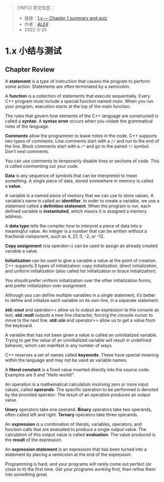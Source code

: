 > [!INFO] 原文信息：
> - 链接：[1.x — Chapter 1 summary and quiz](https://www.learncpp.com/cpp-tutorial/chapter-1-summary-and-quiz/)
> - 作者：[_ALEX_](https://www.learncpp.com/author/Alex/ "View all posts by Alex")  
> - 2022-3-25

# 1.x 小结与测试

## Chapter Review

A **statement** is a type of instruction that causes the program to perform some action. Statements are often terminated by a semicolon.

A **function** is a collection of statements that execute sequentially. Every C++ program must include a special function named _main_. When you run your program, execution starts at the top of the _main_ function.

The rules that govern how elements of the C++ language are constructed is called a **syntax**. A **syntax error** occurs when you violate the grammatical rules of the language.

**Comments** allow the programmer to leave notes in the code. C++ supports two types of comments. Line comments start with a `//` and run to the end of the line. Block comments start with a `/*` and go to the paired `*/` symbol. Don’t nest comments.

You can use comments to temporarily disable lines or sections of code. This is called commenting out your code.

**Data** is any sequence of symbols that can be interpreted to mean something. A single piece of data, stored somewhere in memory is called a **value**.

A variable is a named piece of memory that we can use to store values. A variable’s name is called an **identifier**. In order to create a variable, we use a statement called a **definition statement**. When the program is run, each defined variable is **instantiated**, which means it is assigned a memory address.

A **data type** tells the compiler how to interpret a piece of data into a meaningful value. An integer is a number that can be written without a fractional component, such as 4, 27, 0, -2, or -12.

**Copy assignment** (via operator=) can be used to assign an already created variable a value.

**Initialization** can be used to give a variable a value at the point of creation. C++ supports 3 types of initialization: copy initialization, direct initialization, and uniform initialization (also called list initialization or brace initialization).

You should prefer uniform initialization over the other initialization forms, and prefer initialization over assignment.

Although you can define multiple variables in a single statement, it’s better to define and initialize each variable on its own line, in a separate statement.

**std::cout** and operator<< allow us to output an expression to the console as text. **std::endl** outputs a new line character, forcing the console cursor to move to the next line. **std::cin** and operator>> allow us to get a value from the keyboard.

A variable that has not been given a value is called an uninitialized variable. Trying to get the value of an uninitialized variable will result in undefined behavior, which can manifest in any number of ways.

C++ reserves a set of names called **keywords**. These have special meaning within the language and may not be used as variable names.

A **literal constant** is a fixed value inserted directly into the source code. Examples are 5 and “Hello world!”.

An operation is a mathematical calculation involving zero or more input values, called **operands**. The specific operation to be performed is denoted by the provided operator. The result of an operation produces an output value.

**Unary** operators take one operand. **Binary** operators take two operands, often called left and right. **Ternary** operators take three operands.

An **expression** is a combination of literals, variables, operators, and function calls that are evaluated to produce a single output value. The calculation of this output value is called **evaluation**. The value produced is the **result** of the expression.

An **expression statement** is an expression that has been turned into a statement by placing a semicolon at the end of the expression.

Programming is hard, and your programs will rarely come out perfect (or close to it) the first time. Get your programs working first, then refine them into something great.